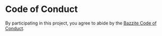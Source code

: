 # Code of Conduct

By participating in this project, you agree to abide by the
[Bazzite Code of Conduct][tb-coc].

[tb-coc]: https://www.bazzite.com/open-source/code-of-conduct/